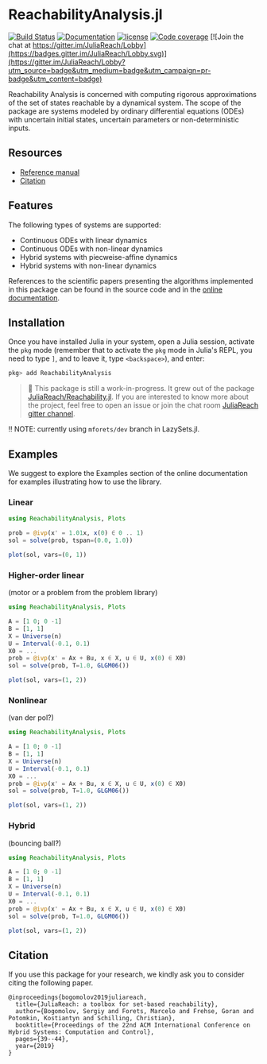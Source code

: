 # ReachabilityAnalysis.jl

[![Build Status](https://travis-ci.org/mforets/ReachabilityAnalysis.jl.svg?branch=master)](https://travis-ci.org/mforets/ReachabilityAnalysis.jl)
[![Documentation](https://img.shields.io/badge/docs-latest-blue.svg)](https://mforets.github.io/ReachabilityAnalysis.jl/dev/)
[![license](https://img.shields.io/github/license/mashape/apistatus.svg?maxAge=2592000)](https://github.com/mforets/ReachabilityAnalysis.jl/blob/master/LICENSE)
[![Code coverage](http://codecov.io/github/mforets/ReachabilityAnalysis.jl/coverage.svg?branch=master)](https://codecov.io/github/mforets/ReachabilityAnalysis.jl?branch=master)
[![Join the chat at https://gitter.im/JuliaReach/Lobby](https://badges.gitter.im/JuliaReach/Lobby.svg)](https://gitter.im/JuliaReach/Lobby?utm_source=badge&utm_medium=badge&utm_campaign=pr-badge&utm_content=badge)


Reachability Analysis is concerned with computing rigorous approximations of the set
of states reachable by a dynamical system. The scope of the package are systems
modeled by ordinary differential equations (ODEs) with uncertain initial states,
uncertain parameters or non-deterministic inputs.

## Resources

- [Reference manual](http://juliareach.github.io/ReachabilityAnalysis.jl/dev/)
- [Citation]()

## Features

The following types of systems are supported:

- Continuous ODEs with linear dynamics
- Continuous ODEs with non-linear dynamics
- Hybrid systems with piecweise-affine dynamics
- Hybrid systems with non-linear dynamics

References to the scientific papers presenting the algorithms implemented in this
package can be found in the source code and in
the [online documentation](http://juliareach.github.io/ReachabilityAnalysis.jl/dev/).

## Installation

Once you have installed Julia in your system, open a Julia session, activate the
`pkg` mode (remember that to activate the `pkg` mode in Julia's REPL, you need to type `]`,
and to leave it, type `<backspace>`), and enter:

```julia
pkg> add ReachabilityAnalysis
```


>  :book: This package is still a work-in-progress. It grew out of the package
    [JuliaReach/Reachability.jl](https://github.com/JuliaReach/Reachability.jl).
    If you are interested to know more about the project, feel free to open an issue or
    join the chat room [JuliaReach gitter channel](https://gitter.im/JuliaReach/Lobby).

!! NOTE: currently using `mforets/dev` branch in LazySets.jl.

## Examples

We suggest to explore the Examples section of the online documentation for examples
illustrating how to use the library.

### Linear

```julia
using ReachabilityAnalysis, Plots

prob = @ivp(x' = 1.01x, x(0) ∈ 0 .. 1)
sol = solve(prob, tspan=(0.0, 1.0))

plot(sol, vars=(0, 1))
```

### Higher-order linear

(motor or a problem from the problem library)

```julia
using ReachabilityAnalysis, Plots

A = [1 0; 0 -1]
B = [1, 1]
X = Universe(n)
U = Interval(-0.1, 0.1)
X0 = ...
prob = @ivp(x' = Ax + Bu, x ∈ X, u ∈ U, x(0) ∈ X0)
sol = solve(prob, T=1.0, GLGM06())

plot(sol, vars=(1, 2))
```

### Nonlinear

(van der pol?)

```julia
using ReachabilityAnalysis, Plots

A = [1 0; 0 -1]
B = [1, 1]
X = Universe(n)
U = Interval(-0.1, 0.1)
X0 = ...
prob = @ivp(x' = Ax + Bu, x ∈ X, u ∈ U, x(0) ∈ X0)
sol = solve(prob, T=1.0, GLGM06())

plot(sol, vars=(1, 2))
```

### Hybrid

(bouncing ball?)

```julia
using ReachabilityAnalysis, Plots

A = [1 0; 0 -1]
B = [1, 1]
X = Universe(n)
U = Interval(-0.1, 0.1)
X0 = ...
prob = @ivp(x' = Ax + Bu, x ∈ X, u ∈ U, x(0) ∈ X0)
sol = solve(prob, T=1.0, GLGM06())

plot(sol, vars=(1, 2))
```

## Citation

If you use this package for your research, we kindly ask you to consider citing the following paper.

```
@inproceedings{bogomolov2019juliareach,
  title={JuliaReach: a toolbox for set-based reachability},
  author={Bogomolov, Sergiy and Forets, Marcelo and Frehse, Goran and Potomkin, Kostiantyn and Schilling, Christian},
  booktitle={Proceedings of the 22nd ACM International Conference on Hybrid Systems: Computation and Control},
  pages={39--44},
  year={2019}
}
```
